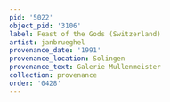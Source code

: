 ```yaml
---
pid: '5022'
object_pid: '3106'
label: Feast of the Gods (Switzerland)
artist: janbrueghel
provenance_date: '1991'
provenance_location: Solingen
provenance_text: Galerie Mullenmeister
collection: provenance
order: '0428'
---
```

